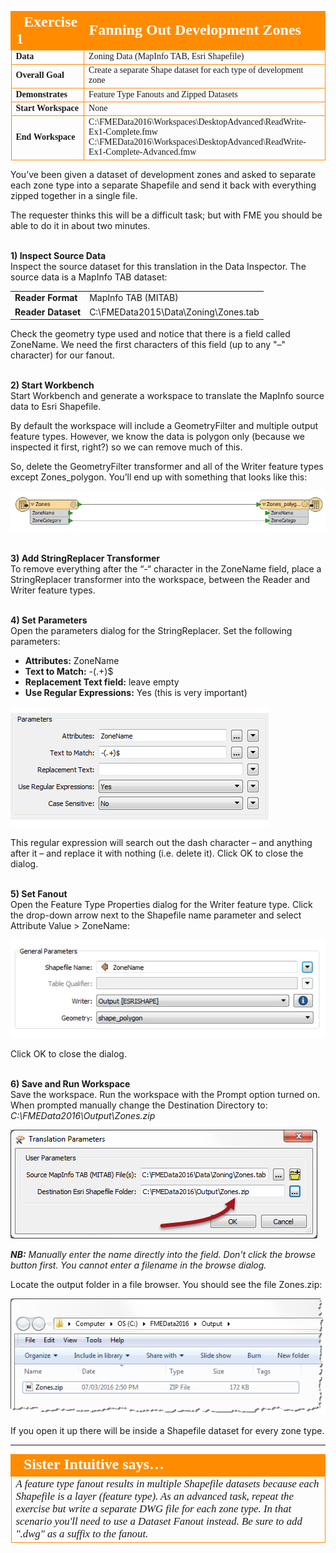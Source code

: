 <!--Exercise Section-->
<!--NB: In GitBook world we don't give a number to exercises-->

<table style="border-spacing: 0px;border-collapse: collapse;font-family:serif">
<tr>
<td style="vertical-align:middle;background-color:darkorange;border: 2px solid darkorange">
<i class="fa fa-cogs fa-lg fa-pull-left fa-fw" style="color:white;padding-right: 12px;vertical-align:text-top"></i>
<span style="color:white;font-size:x-large;font-weight: bold">Exercise 1</span>
</td>
<td style="border: 2px solid darkorange;background-color:darkorange;color:white">
<span style="color:white;font-size:x-large;font-weight: bold">Fanning Out Development Zones</span>
</td>
</tr>

<tr>
<td style="border: 1px solid darkorange; font-weight: bold">Data</td>
<td style="border: 1px solid darkorange">Zoning Data (MapInfo TAB, Esri Shapefile)</td>
</tr>

<tr>
<td style="border: 1px solid darkorange; font-weight: bold">Overall Goal</td>
<td style="border: 1px solid darkorange">Create a separate Shape dataset for each type of development zone</td>
</tr>

<tr>
<td style="border: 1px solid darkorange; font-weight: bold">Demonstrates</td>
<td style="border: 1px solid darkorange">Feature Type Fanouts and Zipped Datasets</td>
</tr>

<tr>
<td style="border: 1px solid darkorange; font-weight: bold">Start Workspace</td>
<td style="border: 1px solid darkorange">None</td>
</tr>

<tr>
<td style="border: 1px solid darkorange; font-weight: bold">End Workspace</td>
<td style="border: 1px solid darkorange">C:\FMEData2016\Workspaces\DesktopAdvanced\ReadWrite-Ex1-Complete.fmw<br>C:\FMEData2016\Workspaces\DesktopAdvanced\ReadWrite-Ex1-Complete-Advanced.fmw</td>
</tr>

</table>

You’ve been given a dataset of development zones and asked to separate each zone type into a separate Shapefile and send it back with everything zipped together in a single file.

The requester thinks this will be a difficult task; but with FME you should be able to do it in about two minutes.


<br>**1) Inspect Source Data**
<br>Inspect the source dataset for this translation in the Data Inspector. The source data is a MapInfo TAB dataset:

<table style="border: 0px">

<tr>
<td style="font-weight: bold">Reader Format</td>
<td style="">MapInfo TAB (MITAB)</td>
</tr>

<tr>
<td style="font-weight: bold">Reader Dataset</td>
<td style="">C:\FMEData2015\Data\Zoning\Zones.tab</td>
</tr>

</table>

Check the geometry type used and notice that there is a field called ZoneName. We need the first characters of this field (up to any "–" character) for our fanout.


<br>**2) Start Workbench**
<br>Start Workbench and generate a workspace to translate the MapInfo source data to Esri Shapefile.

By default the workspace will include a GeometryFilter and multiple output feature types. However, we know the data is polygon only (because we inspected it first, right?) so we can remove much of this.

So, delete the GeometryFilter transformer and all of the Writer feature types except Zones_polygon. You’ll end up with something that looks like this:

![](./Images/4.55.Ex1.InitialWorkspace.png)


<br>**3) Add StringReplacer Transformer**
<br>To remove everything after the “-“ character in the ZoneName field, place a StringReplacer transformer into the workspace, between the Reader and Writer feature types.


<br>**4) Set Parameters**
<br>Open the parameters dialog for the StringReplacer. Set the following parameters:

- **Attributes:** ZoneName
- **Text to Match:** -(.+)$
- **Replacement Text field:** leave empty
- **Use Regular Expressions:** Yes (this is very important)

![](./Images/4.56.Ex1.StringReplacerParameters.png)

This regular expression will search out the dash character – and anything after it – and replace it with nothing (i.e. delete it). Click OK to close the dialog.


<br>**5) Set Fanout**
<br>Open the Feature Type Properties dialog for the Writer feature type. Click the drop-down arrow next to the Shapefile name parameter and select Attribute Value &gt; ZoneName:

![](./Images/4.57.Ex1.FeatureTypeNameSet.png)

Click OK to close the dialog.


<br>**6) Save and Run Workspace**
<br>Save the workspace. Run the workspace with the Prompt option turned on. When prompted manually change the Destination Directory to: *C:\FMEData2016\Output\Zones.zip*

![](./Images/4.58.Ex1.WorkspaceParameters.png)

***NB:*** *Manually enter the name directly into the field. Don't click the browse button first. You cannot enter a filename in the browse dialog.*

Locate the output folder in a file browser. You should see the file Zones.zip:

![](./Images/4.59.Ex1.ZippedOutputinExplorer.png)

If you open it up there will be inside a Shapefile dataset for every zone type.

---

<table style="border-spacing: 0px">
<tr>
<td style="vertical-align:middle;background-color:darkorange;border: 2px solid darkorange">
<i class="fa fa-quote-left fa-lg fa-pull-left fa-fw" style="color:white;padding-right: 12px;vertical-align:text-top"></i>
<span style="color:white;font-size:x-large;font-weight: bold;font-family:serif">Sister Intuitive says…</span>
</td>
</tr>

<tr>
<td style="border: 1px solid darkorange">
<span style="font-family:serif; font-style:italic; font-size:larger">
A feature type fanout results in multiple Shapefile datasets because each Shapefile is a layer (feature type).
As an advanced task, repeat the exercise but write a separate DWG file for each zone type. In that scenario you'll need to use a Dataset Fanout instead. Be sure to add ".dwg" as a suffix to the fanout.
</span>
</td>
</tr>
</table>
